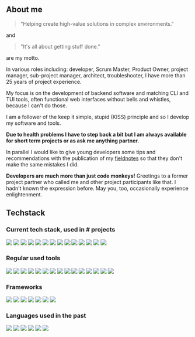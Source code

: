 ## About me

> "Helping create high-value solutions in complex environments."

and

> "It's all about getting stuff done."

are my motto.

In various roles including: developer, Scrum Master, Product Owner, project manager, sub-project manager, architect, troubleshooter, I have more than 25 years of project experience.

My focus is on the development of backend software and matching CLI and TUI tools, often functional web interfaces without bells and whistles, because I can't do those.

I am a follower of the keep it simple, stupid (KISS) principle and so I develop my software and tools.

__Due to health problems I have to step back a bit but I am always available for short term projects or as ask me anything partner.__

In parallel I would like to give young developers some tips and recommendations with the publication of my [fieldnotes](https://github.com/vbd/Fieldnotes) so that they don't make the same mistakes I did.

__Developers are much more than just code monkeys!__ Greetings to a former project partner who called me and other project participants like that. I hadn't known the expression before. May you, too, occasionally experience enlightenment.
 

## Techstack

### Current tech stack, used in # projects
![](https://img.shields.io/badge/Go->20-purple?style=plastic)
![](https://img.shields.io/badge/PHP->50-purple?style=plastic)
![](https://img.shields.io/badge/HTMX-<10-purple?style=plastic)
![](https://img.shields.io/badge/SQL->50-purple?style=plastic)
![](https://img.shields.io/badge/Python->50-purple?style=plastic)
![](https://img.shields.io/badge/MS_SQL_Server->20-purple?style=plastic)
![](https://img.shields.io/badge/MySQL->30-purple?style=plastic)
![](https://img.shields.io/badge/MariaDB->10-purple?style=plastic)
![](https://img.shields.io/badge/SQLite->10-purple?style=plastic)
![](https://img.shields.io/badge/MS_Access->20-purple?style=plastic)
![](https://img.shields.io/badge/AHK->30-purple?style=plastic)
![](https://img.shields.io/badge/awk-<10-purple?style=plastic)
![](https://img.shields.io/badge/HTML->50-purple?style=plastic)
![](https://img.shields.io/badge/CSS->20-purple?style=plastic)


### Regular used tools
![](https://img.shields.io/badge/vim-purple?style=plastic)
![](https://img.shields.io/badge/rg-purple?style=plastic)
![](https://img.shields.io/badge/fd-purple?style=plastic)
![](https://img.shields.io/badge/fzf-purple?style=plastic)
![](https://img.shields.io/badge/plantuml-purple?style=plastic)
![](https://img.shields.io/badge/imagemagick-purple?style=plastic)
![](https://img.shields.io/badge/ffmpeg-purple?style=plastic)
![](https://img.shields.io/badge/miller-purple?style=plastic)
![](https://img.shields.io/badge/xsv-purple?style=plastic)
![](https://img.shields.io/badge/vs_code-purple?style=plastic)
![](https://img.shields.io/badge/revealjs-purple?style=plastic)
![](https://img.shields.io/badge/markdown-purple?style=plastic)
![](https://img.shields.io/badge/git-purple?style=plastic)
![](https://img.shields.io/badge/fossil_scm-purple?style=plastic)
![](https://img.shields.io/badge/visidata-purple?style=plastic)

### Frameworks
![](https://img.shields.io/badge/Angular-purple?style=plastic)
![](https://img.shields.io/badge/Matplotlib-purple?style=plastic)
![](https://img.shields.io/badge/Pandas-purple?style=plastic)
![](https://img.shields.io/badge/Pytorch-purple?style=plastic)
![](https://img.shields.io/badge/Prophet-purple?style=plastic)
![](https://img.shields.io/badge/pyautogui-purple?style=plastic)
![](https://img.shields.io/badge/FastAPI-purple?style=plastic)


### Languages used in the past
![](https://img.shields.io/badge/C-purple?style=plastic)
![](https://img.shields.io/badge/C%2B%2B-purple?style=plastic)
![](https://img.shields.io/badge/C%23-purple?style=plastic)
![](https://img.shields.io/badge/Perl-purple?style=plastic)
![](https://img.shields.io/badge/R-purple?style=plastic)
![](https://img.shields.io/badge/JavaScript-purple?style=plastic)



<!--
Current. Sorted by use: 
<p>
  <a href="https://skillicons.dev">
    <img src="https://skillicons.dev/icons?i=vim,go,python,md,php,mysql,git,github,sqlite,regex,docker,fastapi,selenium,bots,stackoverflow,vscode,mastodon&perline=12" />
  </a>
</p> 

Past, not used in project for longer time span. Sorted alphabetical:
<p>
  <a href="https://skillicons.dev">
    <img src="https://skillicons.dev/icons?i=angular,bootstrap,c,cpp,cs,dotnet,electron,js,jquery,latex,linux,perl,pytorch,r,rabbitmq,visualstudio,wordpress&perline=12" />
  </a>
</p> 

Played with it, just for fun, up to now never made something useful. Sorted alphabetical:
<p>
  <a href="https://skillicons.dev">
    <img src="https://skillicons.dev/icons?i=clojure,coffeescript,godot,haxe,lua,nim,rust,twitter,wasm&perline=12" />
  </a>
</p>  
-->

<!--
[![GitHub Streak](https://github-readme-streak-stats.herokuapp.com?user=vbd&theme=dark&hide_border=true&date_format=%5BY%20%5DM%20j&mode=weekly)](https://git.io/streak-stats)

[![Anurag's GitHub stats-Dark](https://github-readme-stats.vercel.app/api?username=vbd&show_icons=true&theme=dark#gh-dark-mode-only)
-->


<!--
**vbd/vbd** is a ✨ _special_ ✨ repository because its `README.md` (this file) appears on your GitHub profile.

Here are some ideas to get you started:

- 🔭 I’m currently working on ...
- 🌱 I’m currently learning ...
- 👯 I’m looking to collaborate on ...
- 🤔 I’m looking for help with ...
- 💬 Ask me about ...
- 📫 How to reach me: ...
- 😄 Pronouns: ...
- ⚡ Fun fact: ...
-->
